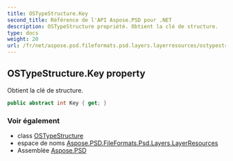 ```yaml
---
title: OSTypeStructure.Key
second_title: Référence de l'API Aspose.PSD pour .NET
description: OSTypeStructure propriété. Obtient la clé de structure.
type: docs
weight: 20
url: /fr/net/aspose.psd.fileformats.psd.layers.layerresources/ostypestructure/key/
---
```

## OSTypeStructure.Key property

Obtient la clé de structure.

```csharp
public abstract int Key { get; }
```

### Voir également

* class [OSTypeStructure](../)
* espace de noms [Aspose.PSD.FileFormats.Psd.Layers.LayerResources](../../ostypestructure/)
* Assemblée [Aspose.PSD](../../../)


